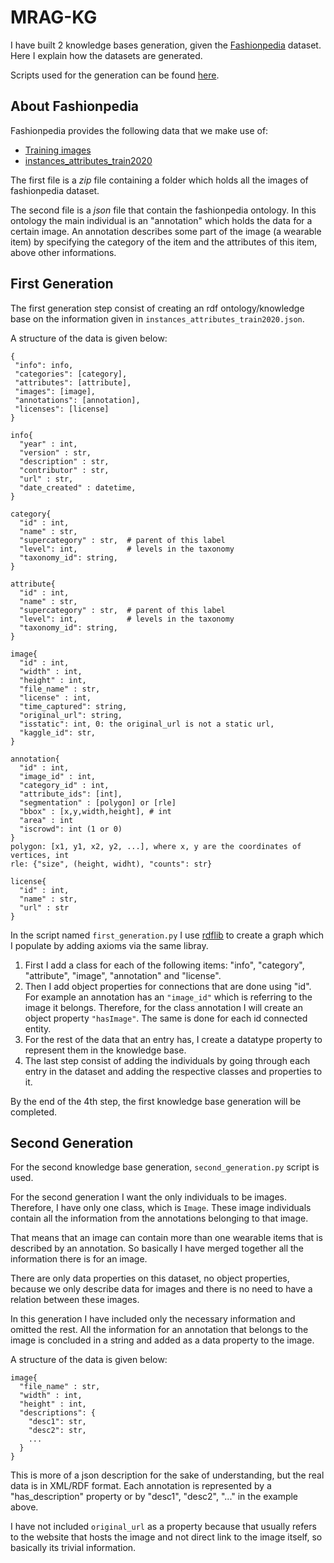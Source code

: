 # MRAG-KG

I have built 2 knowledge bases generation, given the [Fashionpedia](https://fashionpedia.github.io/home/index.html) dataset.
Here I explain how the datasets are generated.

Scripts used for the 
generation can be found [here](https://github.com/alkidbaci/MRAG-KG).

## About Fashionpedia

Fashionpedia provides the following data that we make use of:

- [Training images](https://s3.amazonaws.com/ifashionist-dataset/images/train2020.zip)
- [instances_attributes_train2020](https://s3.amazonaws.com/ifashionist-dataset/annotations/instances_attributes_train2020.json)

The first file is a _zip_ file containing a folder which holds all the images
of fashionpedia dataset.

The second file is a _json_ file that contain the fashionpedia ontology.
In this ontology the main individual is an "annotation" which holds the data for
a certain image. An annotation describes some part of the image (a wearable item)
by specifying the category of the item and the attributes of this item, 
above other informations.

## First Generation

The first generation step consist of creating an rdf ontology/knowledge base 
on the information given in `instances_attributes_train2020.json`. 

A structure of the data is given below:

```
{
 "info": info,
 "categories": [category],
 "attributes": [attribute],
 "images": [image],
 "annotations": [annotation],
 "licenses": [license]
}

info{
  "year" : int,
  "version" : str,
  "description" : str,
  "contributor" : str,
  "url" : str,
  "date_created" : datetime,
}

category{
  "id" : int,
  "name" : str,
  "supercategory" : str,  # parent of this label
  "level": int,           # levels in the taxonomy
  "taxonomy_id": string,
}

attribute{
  "id" : int,
  "name" : str,
  "supercategory" : str,  # parent of this label
  "level": int,           # levels in the taxonomy
  "taxonomy_id": string,
}

image{
  "id" : int,
  "width" : int,
  "height" : int,
  "file_name" : str,
  "license" : int,
  "time_captured": string,
  "original_url": string,
  "isstatic": int, 0: the original_url is not a static url,
  "kaggle_id": str,
}

annotation{
  "id" : int,
  "image_id" : int,
  "category_id" : int,
  "attribute_ids": [int],
  "segmentation" : [polygon] or [rle]
  "bbox" : [x,y,width,height], # int
  "area" : int
  "iscrowd": int (1 or 0)
}
polygon: [x1, y1, x2, y2, ...], where x, y are the coordinates of vertices, int
rle: {"size", (height, widht), "counts": str}

license{
  "id" : int,
  "name" : str,
  "url" : str
}
```

In the script named `first_generation.py` I use [rdflib](https://rdflib.readthedocs.io/en/stable/) to create a graph which
I populate by adding axioms via the same libray.

1. First I add a class for each of the following items:
"info", "category", "attribute", "image", "annotation" and "license".
2. Then I add object properties for connections that are done using "id".
  For example an annotation has an `"image_id"` which is referring to the 
  image it belongs. Therefore, for the class annotation I will create an
  object property `"hasImage"`. The same is done for each id connected
  entity.
3. For the rest of the data that an entry has, I create a datatype property to
   represent them in the knowledge base. 
4. The last step consist of adding the individuals by going through each entry 
   in the dataset and adding the respective classes and properties to it.

By the end of the 4th step, the first knowledge base generation will be completed.

## Second Generation

For the second knowledge base generation, `second_generation.py` script is used.

For the second generation I want the only individuals to be images. Therefore,
I have only one class, which is `Image`. 
These image individuals contain all the information from the annotations
belonging to that image.

That means that an image can contain more than one wearable items that is described
by an annotation. So basically I have merged together all the information there is 
for an image.

There are only data properties on this dataset, no object properties, 
because we only describe data for images and there is no need to have a 
relation between these images.

In this generation I have included only the necessary information and omitted the 
rest. All the information for an annotation that belongs to the image is concluded
in a string and added as a data property to the image.

A structure of the data is given below:

```
image{
  "file_name" : str,
  "width" : int,
  "height" : int,
  "descriptions": { 
    "desc1": str,
    "desc2": str,
    ... 
  }
}
```

This is more of a json description for the sake of understanding, but the real
data is in XML/RDF format. Each annotation is represented
by a "has_description" property or by "desc1", "desc2", "..." in the example above.

I have not included `original_url` as a property because that usually refers
to the website that hosts the image and not direct link to the image itself, 
so basically its trivial information.

